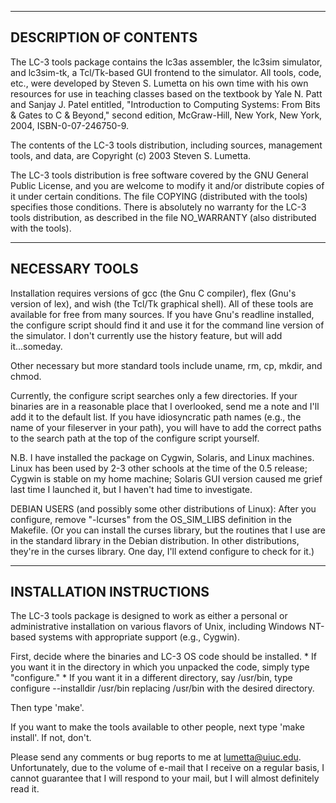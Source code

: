 -------------
**DESCRIPTION OF CONTENTS**
-
The LC-3 tools package contains the lc3as assembler, the lc3sim simulator, and lc3sim-tk, a Tcl/Tk-based GUI frontend to the simulator. All tools, code, etc., were developed by Steven S. Lumetta on his own time with his own resources for use in teaching classes based on the textbook by Yale N. Patt and Sanjay J. Patel entitled, "Introduction to Computing Systems: From Bits & Gates to C & Beyond," second edition, McGraw-Hill, New York, New York, 2004, ISBN-0-07-246750-9.

The contents of the LC-3 tools distribution, including sources, management tools, and data, are Copyright (c) 2003 Steven S. Lumetta.

The LC-3 tools distribution is free software covered by the GNU General Public License, and you are welcome to modify it and/or distribute copies of it under certain conditions. The file COPYING (distributed with the tools) specifies those conditions. There is absolutely no warranty for the LC-3 tools distribution, as described in the file NO_WARRANTY (also distributed with the tools).

------------------
**NECESSARY TOOLS**
-
Installation requires versions of gcc (the Gnu C compiler), flex (Gnu's version of lex), and wish (the Tcl/Tk graphical shell). All of these tools are available for free from many sources. If you have Gnu's readline installed, the configure script should find it and use it for the command line version of the simulator. I don't currently use the history feature, but will add it...someday.

Other necessary but more standard tools include uname, rm, cp, mkdir, and chmod.

Currently, the configure script searches only a few directories. If your binaries are in a reasonable place that I overlooked, send me a note and I'll add it to the default list. If you have idiosyncratic path names (e.g., the name of your fileserver in your path), you will have to add the correct paths to the search path at the top of the configure script yourself.

N.B. I have installed the package on Cygwin, Solaris, and Linux machines. Linux has been used by 2-3 other schools at the time of the 0.5 release; Cygwin is stable on my home machine; Solaris GUI version caused me grief last time I launched it, but I haven't had time to investigate.

DEBIAN USERS (and possibly some other distributions of Linux): After you configure, remove "-lcurses" from the OS_SIM_LIBS definition in the Makefile. (Or you can install the curses library, but the routines that I use are in the standard library in the Debian distribution. In other distributions, they're in the curses library. One day, I'll extend configure to check for it.)

------------------------------
**INSTALLATION INSTRUCTIONS**
-
The LC-3 tools package is designed to work as either a personal or administrative installation on various flavors of Unix, including Windows NT-based systems with appropriate support (e.g., Cygwin).

First, decide where the binaries and LC-3 OS code should be installed. * If you want it in the directory in which you unpacked the code, simply type "configure." * If you want it in a different directory, say /usr/bin, type configure --installdir /usr/bin replacing /usr/bin with the desired directory.

Then type 'make'.

If you want to make the tools available to other people, next type 'make install'. If not, don't.

Please send any comments or bug reports to me at lumetta@uiuc.edu. Unfortunately, due to the volume of e-mail that I receive on a regular basis, I cannot guarantee that I will respond to your mail, but I will almost definitely read it.
